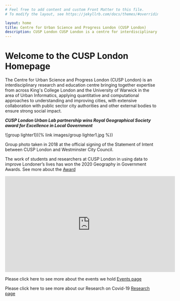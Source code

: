 ```yaml
---
# Feel free to add content and custom Front Matter to this file.
# To modify the layout, see https://jekyllrb.com/docs/themes/#overriding-theme-defaults

layout: home
title: Centre for Urban Science and Progress London (CUSP London)
description: CUSP London CUSP London is a centre for interdisciplinary research in urban science and fosters working across subject boundaries
---
```


# Welcome to the CUSP London Homepage

The Centre for Urban Science and Progress London (CUSP London) is an interdisciplinary research and education centre bringing together expertise from across King's College London and the University of Warwick in the area of Urban Informatics, applying quantitative and computational approaches to understanding and improving cities, with extensive collaboration with public sector city authorities and other external bodies to ensure strong social impact.<br>

***CUSP London Urban Lab partnership wins Royal Geographical Society award for Excellence in Local Government***

![group lighter1]({% link images/group lighter1.jpg %})

Group photo taken in 2018 at the official signing of the Statement of Intent between CUSP London and Westminster City Council.

The work of students and researchers at CUSP London in using data to improve Londoner’s lives has won the 2020 Geography in Government Awards.
See more about the [Award](https://www.kcl.ac.uk/news/cusp-london-urban-lab-partnership-wins-royal-geographical-society-award-for-excellence-in-local-government)

<center><iframe width="560" height="315" src="https://www.youtube.com/embed/wViccZq1jLI" frameborder="0" allow="accelerometer; autoplay; encrypted-media; gyroscope; picture-in-picture" allowfullscreen="1">&nbsp;</iframe></center>

Please click here to see more about the events we hold [Events page](https://cusplondon.ac.uk/events.html)

Please click here to see more about our Research on Covid-19 [Research page](https://cusplondon.ac.uk/research.html)
